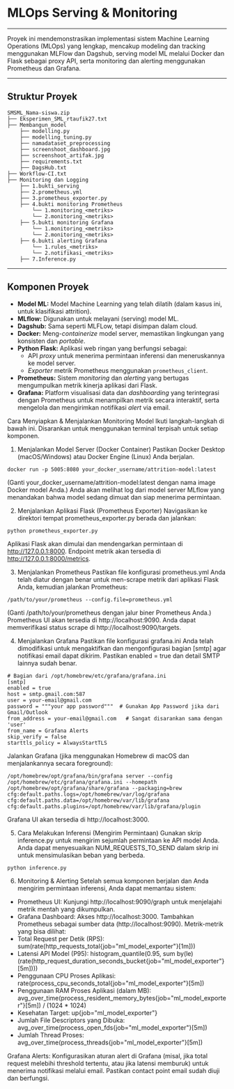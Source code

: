 # MLOps Serving & Monitoring

---
Proyek ini mendemonstrasikan implementasi sistem Machine Learning Operations (MLOps) yang lengkap, mencakup modeling dan tracking menggunakan MLFlow dan Dagshub, serving model ML melalui Docker dan Flask sebagai proxy API, serta monitoring dan alerting menggunakan Prometheus dan Grafana.

---
## Struktur Proyek

```
SMSML_Nama-siswa.zip
├── Eksperimen_SML_rtaufik27.txt
├── Membangun_model
    ├── modelling.py
    ├── modelling_tuning.py
    ├── namadataset_preprocessing
    ├── screenshoot_dashboard.jpg
    ├── screenshoot_artifak.jpg
    ├── requirements.txt
    ├── DagsHub.txt
├── Workflow-CI.txt
├── Monitoring dan Logging
    ├── 1.bukti_serving
    ├── 2.prometheus.yml
    ├── 3.prometheus_exporter.py
    ├── 4.bukti monitoring Prometheus
        └── 1.monitoring_<metriks>
        └── 2.monitoring_<metriks>
    ├── 5.bukti monitoring Grafana
        └── 1.monitoring_<metriks>
        └── 2.monitoring_<metriks>
    ├── 6.bukti alerting Grafana
        └── 1.rules_<metriks>
        └── 2.notifikasi_<metriks>
    ├── 7.Inference.py
```
---
## Komponen Proyek

* **Model ML:** Model Machine Learning yang telah dilatih (dalam kasus ini, untuk klasifikasi attrition).
* **MLflow:** Digunakan untuk melayani (serving) model ML.
* **Dagshub:** Sama seperti MLFLow, tetapi disimpan dalam cloud.
* **Docker:** Meng-*containerize* model server, memastikan lingkungan yang konsisten dan *portable*.
* **Python Flask:** Aplikasi web ringan yang berfungsi sebagai:
    * API *proxy* untuk menerima permintaan inferensi dan meneruskannya ke model server.
    * *Exporter* metrik Prometheus menggunakan `prometheus_client`.
* **Prometheus:** Sistem *monitoring* dan *alerting* yang bertugas mengumpulkan metrik kinerja aplikasi dari Flask.
* **Grafana:** Platform visualisasi data dan *dashboarding* yang terintegrasi dengan Prometheus untuk menampilkan metrik secara interaktif, serta mengelola dan mengirimkan notifikasi *alert* via email.

Cara Menyiapkan & Menjalankan Monitoring Model
Ikuti langkah-langkah di bawah ini. Disarankan untuk menggunakan terminal terpisah untuk setiap komponen.

1. Menjalankan Model Server (Docker Container)
Pastikan Docker Desktop (macOS/Windows) atau Docker Engine (Linux) Anda berjalan.
```
docker run -p 5005:8080 your_docker_username/attrition-model:latest
```
(Ganti your_docker_username/attrition-model:latest dengan nama image Docker model Anda.)
Anda akan melihat log dari model server MLflow yang menandakan bahwa model sedang dimuat dan siap menerima permintaan.

2. Menjalankan Aplikasi Flask (Prometheus Exporter)
Navigasikan ke direktori tempat prometheus_exporter.py berada dan jalankan:
```
python prometheus_exporter.py
```
Aplikasi Flask akan dimulai dan mendengarkan permintaan di http://127.0.0.1:8000. Endpoint metrik akan tersedia di http://127.0.0.1:8000/metrics.

3. Menjalankan Prometheus
Pastikan file konfigurasi prometheus.yml Anda telah diatur dengan benar untuk men-scrape metrik dari aplikasi Flask Anda, kemudian jalankan Prometheus:
```
/path/to/your/prometheus --config.file=prometheus.yml
```
(Ganti /path/to/your/prometheus dengan jalur biner Prometheus Anda.)
Prometheus UI akan tersedia di http://localhost:9090. Anda dapat memverifikasi status scrape di http://localhost:9090/targets.

4. Menjalankan Grafana
Pastikan file konfigurasi grafana.ini Anda telah dimodifikasi untuk mengaktifkan dan mengonfigurasi bagian [smtp] agar notifikasi email dapat dikirim. Pastikan enabled = true dan detail SMTP lainnya sudah benar.
```
# Bagian dari /opt/homebrew/etc/grafana/grafana.ini
[smtp]
enabled = true
host = smtp.gmail.com:587
user = your-email@gmail.com
password = """your app password"""  # Gunakan App Password jika dari Gmail/Outlook
from_address = your-email@gmail.com   # Sangat disarankan sama dengan 'user'
from_name = Grafana Alerts
skip_verify = false
starttls_policy = AlwaysStartTLS
```
Jalankan Grafana (jika menggunakan Homebrew di macOS dan menjalankannya secara foreground):
```
/opt/homebrew/opt/grafana/bin/grafana server --config /opt/homebrew/etc/grafana/grafana.ini --homepath /opt/homebrew/opt/grafana/share/grafana --packaging=brew cfg:default.paths.logs=/opt/homebrew/var/log/grafana cfg:default.paths.data=/opt/homebrew/var/lib/grafana cfg:default.paths.plugins=/opt/homebrew/var/lib/grafana/plugin
```
Grafana UI akan tersedia di http://localhost:3000.

5. Cara Melakukan Inferensi (Mengirim Permintaan)
Gunakan skrip inference.py untuk mengirim sejumlah permintaan ke API model Anda. Anda dapat menyesuaikan NUM_REQUESTS_TO_SEND dalam skrip ini untuk mensimulasikan beban yang berbeda.
```
python inference.py
```

6. Monitoring & Alerting
Setelah semua komponen berjalan dan Anda mengirim permintaan inferensi, Anda dapat memantau sistem:
- Prometheus UI: Kunjungi http://localhost:9090/graph untuk menjelajahi metrik mentah yang dikumpulkan.
- Grafana Dashboard: Akses http://localhost:3000. Tambahkan Prometheus sebagai sumber data (http://localhost:9090). 
Metrik-metrik yang bisa dilihat:
- Total Request per Detik (RPS): sum(rate(http_requests_total{job="ml_model_exporter"}[1m]))
- Latensi API Model (P95): histogram_quantile(0.95, sum by(le) (rate(http_request_duration_seconds_bucket{job="ml_model_exporter"}[5m])))
- Penggunaan CPU Proses Aplikasi: rate(process_cpu_seconds_total{job="ml_model_exporter"}[5m])
- Penggunaan RAM Proses Aplikasi (dalam MB): avg_over_time(process_resident_memory_bytes{job="ml_model_exporter"}[5m]) / (1024 * 1024)
- Kesehatan Target: up{job="ml_model_exporter"}
- Jumlah File Descriptors yang Dibuka: avg_over_time(process_open_fds{job="ml_model_exporter"}[5m])
- Jumlah Thread Proses: avg_over_time(process_threads{job="ml_model_exporter"}[5m])

Grafana Alerts: Konfigurasikan aturan alert di Grafana (misal, jika total request melebihi threshold tertentu, atau jika latensi memburuk) untuk menerima notifikasi melalui email. Pastikan contact point email sudah diuji dan berfungsi.